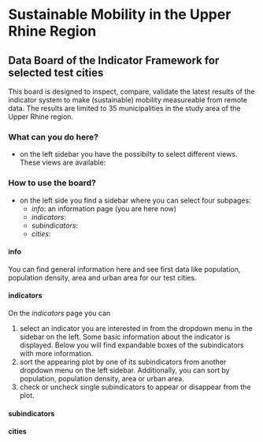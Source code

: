 # Sustainable Mobility in the Upper Rhine Region
## Data Board of the Indicator Framework for selected test cities

This board is designed to inspect, compare, validate the latest results of the indicator system to make (sustainable) mobility measureable from remote data. The results are limited to 35 municipalities in the study area of the Upper Rhine region.

### What can you do here?
- on the left sidebar you have the possibilty to select different views. These views are available:


### How to use the board?
- on the left side you find a sidebar where you can select four subpages:
    - *info*: an information page (you are here now)
    - *indicators*: 
    - *subindicators*:
    - *cities*: 

#### info
You can find general information here and see first data like population, population density, area and urban area for our test cities.

#### indicators
On the *indicators* page you can
1. select an indicator you are interested in from the dropdown menu in the sidebar on the left. Some basic information about the indicator is displayed. Below you will find expandable boxes of the subindicators with more information.
2. sort the appearing plot by one of its subindicators from another dropdown menu on the left sidebar. Additionally, you can sort by population,  population density, area or urban area.
3. check or uncheck single subindicators to appear or disappear from the plot.

#### subindicators

#### cities

